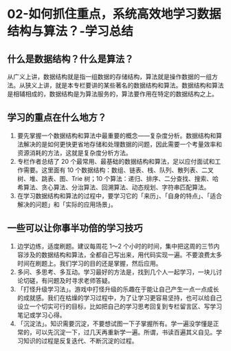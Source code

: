 # 02-如何抓住重点，系统高效地学习数据结构与算法？-学习总结

## 什么是数据结构？什么是算法？

从广义上讲，数据结构就是指一组数据的存储结构，算法就是操作数据的一组方法。从狭义上讲，就是本专栏要讲的某些著名的数据结构和算法。数据结构和算法是相辅相成的，数据结构是为算法服务的，算法要作用在特定的数据结构之上。

## 学习的重点在什么地方？

1. 要先掌握一个数据结构和算法中最重要的概念——复杂度分析。数据结构和算法解决的是如何更快更省地存储和处理数据的问题，因此需要一个考量效率和资源消耗的方法，这就是复杂度分析方法。
2. 专栏作者总结了 20 个最常用、最基础的数据结构和算法，足以应付面试和工作需要。这里面有 10 个数据结构：数组、链表、栈、队列、散列表、二叉树、堆、跳表、图、Trie 树；10 个算法：递归、排序、二分查找、搜索、哈希算法、贪心算法、分治算法、回溯算法、动态规划、字符串匹配算法。
3. 在学习数据结构和算法的过程中，要学习它的「来历」、「自身的特点」、「适合解决的问题」和「实际的应用场景」。

## 一些可以让你事半功倍的学习技巧

1. 边学边练，适度刷题。建议每周花 1～2 个小时的时间，集中把这周的三节内容涉及的数据结构和算法，全都自己写出来，用代码实现一遍。不要浪费太多时间在刷题上。我们学习的目的还是掌握，然后应用。
2. 多问、多思考、多互动。学习最好的方法是，找到几个人一起学习，一块儿讨论切磋，有问题及时寻求老师答疑。
3. 「打怪升级学习法」。游戏中打怪升级的乐趣在于能让自己产生一点一点成长的成就感。我们在枯燥的学习过程中，为了让学习更容易坚持，也可以给自己设立一个切实可行的目标，比如把自己的学习思考回复到专栏留言区、写学习笔记或学习心得。
4. 「沉淀法」。知识需要沉淀，不要想试图一下子掌握所有。学一遍没学懂是正常的，可以先沉淀一下，过几天再重新学一遍。所谓，书读百遍其义自见。学习知识的过程是反复迭代、不断沉淀的过程。

